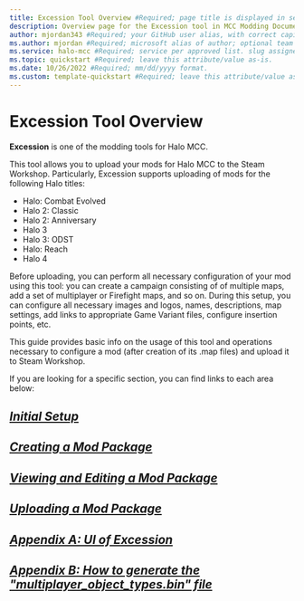 ```yaml
---
title: Excession Tool Overview #Required; page title is displayed in search results. Include the brand.
description: Overview page for the Excession tool in MCC Modding Documentation. #Required; article description that is displayed in search results. 
author: mjordan343 #Required; your GitHub user alias, with correct capitalization.
ms.author: mjordan #Required; microsoft alias of author; optional team alias.
ms.service: halo-mcc #Required; service per approved list. slug assigned by ACOM.
ms.topic: quickstart #Required; leave this attribute/value as-is.
ms.date: 10/26/2022 #Required; mm/dd/yyyy format.
ms.custom: template-quickstart #Required; leave this attribute/value as-is.
---
```


# Excession Tool Overview

**Excession** is one of the modding tools for Halo MCC.

This tool allows you to upload your mods for Halo MCC to the Steam Workshop. Particularly, Excession supports uploading of mods for the following Halo titles:

- Halo: Combat Evolved
- Halo 2: Classic
- Halo 2: Anniversary
- Halo 3
- Halo 3: ODST
- Halo: Reach
- Halo 4

Before uploading, you can perform all necessary configuration of your mod using this tool: you can create a campaign consisting of of multiple maps, add a set of multiplayer or Firefight maps, and so on. During this setup, you can configure all necessary images and logos, names, descriptions, map settings, add links to appropriate Game Variant files, configure insertion points, etc.

This guide provides basic info on the usage of this tool and operations necessary to configure a mod (after creation of its .map files) and upload it to Steam Workshop.

If you are looking for a specific section, you can find links to each area below:

## [*Initial Setup*](../Excession/Setup/SetupHome.md)

## [*Creating a Mod Package*](../Excession/CreatingModPackage/CreatingHome.md)

## [*Viewing and Editing a Mod Package*](../Excession/Viewing/ViewingHome.md)

## [*Uploading a Mod Package*](../Excession/Uploading/UploadingHome.md)

## [*Appendix A: UI of Excession*](AppendixB.md)

## [*Appendix B: How to generate the "multiplayer_object_types.bin" file*](AppendixB.md)
